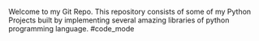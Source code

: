 Welcome to my Git Repo.
This repository consists of some of my Python Projects built by implementing several amazing libraries of python programming language. 
#code_mode
